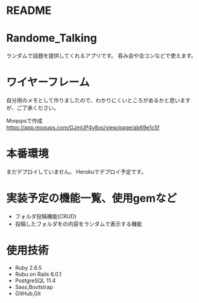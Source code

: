 # README
 
 
# Randome_Talking
 
ランダムで話題を提供してくれるアプリです。
呑み会や合コンなどで使えます。

# ワイヤーフレーム

自分用のメモとして作りましたので、わかりにくいところがあるかと思いますが、ご了承ください。

Moqupsで作成
https://app.moqups.com/GJmUP4y8xs/view/page/ab69e1c5f
 
# 本番環境
 
まだデプロイしていません。
Herokuでデプロイ予定です。
 
# 実装予定の機能一覧、使用gemなど
 
* フォルダ投稿機能(CRUD)
* 投稿したフォルダをの内容をランダムで表示する機能


# 使用技術
 
* Ruby  2.6.5
* Rubu on Rails 6.0.1
* PostgreSQL 11.4
* Sass,Bootstrap
* GitHub,Git

